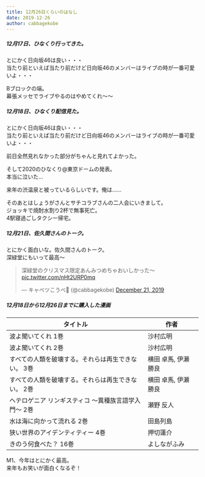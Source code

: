 ```yaml
---
title: 12月26日くらいのはなし
date: 2019-12-26
author: cabbagekobe
---
```


##### 12月17日、ひなくり行ってきた。

とにかく日向坂46は良い・・・  
当たり前といえば当たり前だけど日向坂46のメンバーはライブの時が一番可愛いよ・・・

Bブロックの端。  
幕張メッセでライブやるのはやめてくれ〜〜


##### 12月18日、ひなくり配信見た。

とにかく日向坂46は良い・・・  
当たり前といえば当たり前だけど日向坂46のメンバーはライブの時が一番可愛いよ・・・

前日全然見れなかった部分がちゃんと見れてよかった。

そして2020のひなくり@東京ドームの発表。  
本当に泣いた…

来年の渋温泉と被っているらしいです。俺は……

そのあとはしょうがさんとサチコラブさんの二人会にいきまして。  
ジョッキで焼酎水割り2杯で無事死亡。  
4駅寝過ごしタクシー帰宅。


##### 12月21日、佐久間さんのトーク。

とにかく面白いな。佐久間さんのトーク。  
深緑堂にもいって最高〜

<blockquote class="twitter-tweet"><p lang="ja" dir="ltr">深緑堂のクリスマス限定あんみつめちゃおいしかった～ <a href="https://t.co/nHt2URP0mq">pic.twitter.com/nHt2URP0mq</a></p>&mdash; キャベツこうべ🤢 (@cabbagekobe) <a href="https://twitter.com/cabbagekobe/status/1208287497064574977?ref_src=twsrc%5Etfw">December 21, 2019</a></blockquote> <script async src="https://platform.twitter.com/widgets.js" charset="utf-8"></script>


##### 12月18日から12月26日までに購入した漫画

| タイトル                                             | 作者                 |
| ---------------------------------------------------- | -------------------- |
| 波よ聞いてくれ 1巻                                   | 沙村広明             |
| 波よ聞いてくれ 2巻                                   | 沙村広明             |
| すべての人類を破壊する。それらは再生できない。 3巻   | 横田 卓馬, 伊瀬 勝良 |
| すべての人類を破壊する。それらは再生できない。 2巻   | 横田 卓馬, 伊瀬 勝良 |
| ヘテロゲニア リンギスティコ ～異種族言語学入門～ 2巻 | 瀬野 反人            |
| 水は海に向かって流れる 2巻                           | 田島列島             |
| 狭い世界のアイデンティティー 4巻                     | 押切蓮介             |
| きのう何食べた？ 16巻                                | よしながふみ         |

M1、今年はとにかく最高。  
来年もお笑いが面白くなるぞ！

